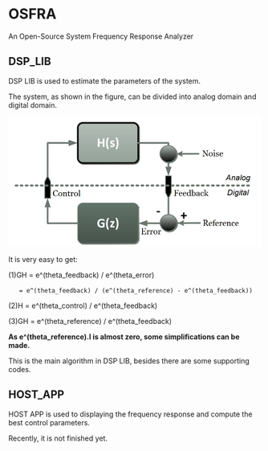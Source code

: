# OSFRA
 An Open-Source System Frequency Response Analyzer
## DSP_LIB
 DSP LIB is used to estimate the parameters of the system.
 
 The system, as shown in the figure, can be divided into analog domain and digital domain.
 
 ![Control System](https://github.com/zhaohengbo/OSFRA/blob/master/image/1.png)
 
 It is very easy to get:
 
 (1)GH = e^(theta_feedback) / e^(theta_error)
 
       = e^(theta_feedback) / (e^(theta_reference) - e^(theta_feedback))
 
 (2)H = e^(theta_control) / e^(theta_feedback)
 
 (3)GH = e^(theta_reference) / e^(theta_feedback)
 
 **As e^(theta_reference).I is almost zero, some simplifications can be made.**
 
 This is the main algorithm in DSP LIB, besides there are some supporting codes.
 ## HOST_APP
 HOST APP is used to displaying the frequency response and compute the best control parameters.
 
 Recently, it is not finished yet.